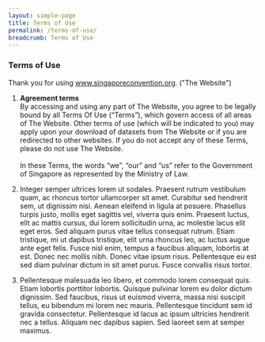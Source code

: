 ```yaml
---
layout: simple-page
title: Terms of Use
permalink: /terms-of-use/
breadcrumb: Terms of Use
---
```

### **Terms of Use**

Thank you for using www.singaporeconvention.org. ("The Website")

1. <b>Agreement terms</b><br>
By accessing and using any part of The Website, you agree to be legally bound by all Terms Of Use (“Terms”), which govern access of all areas of The Website. Other terms of use (which will be indicated to you) may apply upon your download of datasets from The Website or if you are redirected to other websites. If you do not accept any of these Terms, please do not use The Website.<br><br>In these Terms, the words “we”, “our” and “us” refer to the Government of Singapore as represented by the Ministry of Law.

2. Integer semper ultrices lorem ut sodales. Praesent rutrum vestibulum quam, ac rhoncus tortor ullamcorper sit amet. Curabitur sed hendrerit sem, ut dignissim nisi. Aenean eleifend in ligula at posuere. Phasellus turpis justo, mollis eget sagittis vel, viverra quis enim. Praesent luctus, elit ac mattis cursus, dui lorem sollicitudin urna, ac molestie lacus elit eget eros. Sed aliquam purus vitae tellus consequat rutrum. Etiam tristique, mi ut dapibus tristique, elit urna rhoncus leo, ac luctus augue ante eget felis. Fusce nisl enim, tempus a faucibus aliquam, lobortis at est. Donec nec mollis nibh. Donec vitae ipsum risus. Pellentesque eu est sed diam pulvinar dictum in sit amet purus. Fusce convallis risus tortor.

3. Pellentesque malesuada leo libero, et commodo lorem consequat quis. Etiam lobortis porttitor lobortis. Quisque pulvinar lorem eu dolor dictum dignissim. Sed faucibus, risus ut euismod viverra, massa nisi suscipit tellus, eu bibendum mi lorem nec mauris. Pellentesque tincidunt sem id gravida consectetur. Pellentesque id lacus ac ipsum ultricies hendrerit nec a tellus. Aliquam nec dapibus sapien. Sed laoreet sem at semper maximus.
